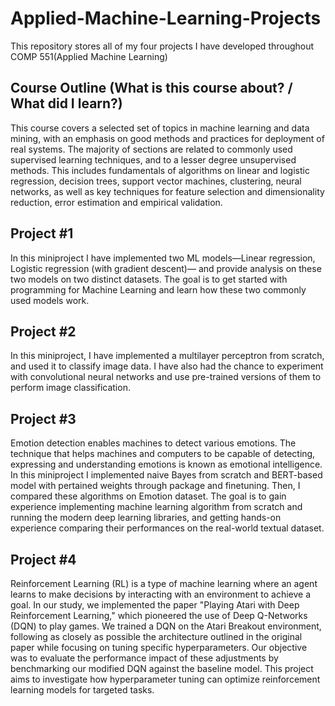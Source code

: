 # Applied-Machine-Learning-Projects
This repository stores all of my four projects I have developed throughout COMP 551(Applied Machine Learning)


## Course Outline (What is this course about? / What did I learn?)
This course covers a selected set of topics in machine learning and data mining, with an emphasis on good methods and practices for deployment of real systems. The majority of sections are related to commonly used supervised learning techniques, and to a lesser degree unsupervised methods. This includes fundamentals of algorithms on linear and logistic regression, decision trees, support vector machines, clustering, neural networks, as well as key techniques for feature selection and dimensionality reduction, error estimation and empirical validation.


## Project #1
In this miniproject I have implemented two ML models—Linear regression, Logistic regression (with gradient descent)— and provide analysis on these two models on two distinct datasets. 
The goal is to get started with programming for Machine Learning and learn how these two commonly used models work.

## Project #2
In this miniproject, I have implemented a multilayer perceptron from scratch, and used it to classify image data. 
I have also had the chance to experiment with convolutional neural networks and use pre-trained versions of them to perform image classification.

## Project #3
Emotion detection enables machines to detect various emotions. The technique that helps machines and computers to be capable of detecting, expressing and understanding emotions is known as emotional intelligence. 
In this miniproject I implemented naive Bayes from scratch and BERT-based model with pertained weights through package and finetuning.
Then, I compared these algorithms on Emotion dataset. 
The goal is to gain experience implementing machine learning algorithm from scratch and running the modern deep learning libraries, and getting hands-on experience comparing their performances on the real-world textual dataset.

## Project #4
Reinforcement Learning (RL) is a type of machine learning where an agent learns to make decisions by interacting with an environment to achieve a goal. In our study, we implemented the paper "Playing Atari with Deep Reinforcement Learning," which pioneered the use of Deep Q-Networks (DQN) to play games. We trained a DQN on the Atari Breakout environment, following as closely as possible the architecture outlined in the original paper while focusing on tuning specific hyperparameters. Our objective was to evaluate the performance impact of these adjustments by benchmarking our modified DQN against the baseline model. This project aims to investigate how hyperparameter tuning can optimize reinforcement learning models for targeted tasks.


